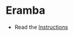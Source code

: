 # Eramba

- Read the [Instructions](https://github.com/austinsonger/eramba-docker/blob/main/Instructions.md)

